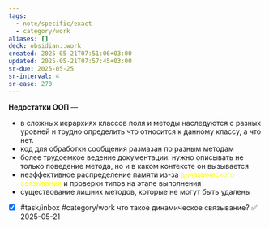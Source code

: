 ```yaml
---
tags:
  - note/specific/exact
  - category/work
aliases: []
deck: obsidian::work
created: 2025-05-21T07:51:06+03:00
updated: 2025-05-21T07:57:45+03:00
sr-due: 2025-05-25
sr-interval: 4
sr-ease: 270
---
```


**Недостатки ООП**
—
- в сложных иерархиях классов поля и методы наследуются с разных уровней и трудно определить что относится к данному классу, а что нет.
- код для обработки сообщения размазан по разным методам
- более трудоемкое ведение документации: нужно описывать не только поведение метода, но и в каком контексте он вызывается
- неэффективное распределение памяти из-за <font color="#ffff00">динамического связывания</font> и проверки типов на этапе выполнения
- существование лишних методов, которые не могут быть удалены

- [x] #task/inbox #category/work что такое динамическое связывание? ✅ 2025-05-21
